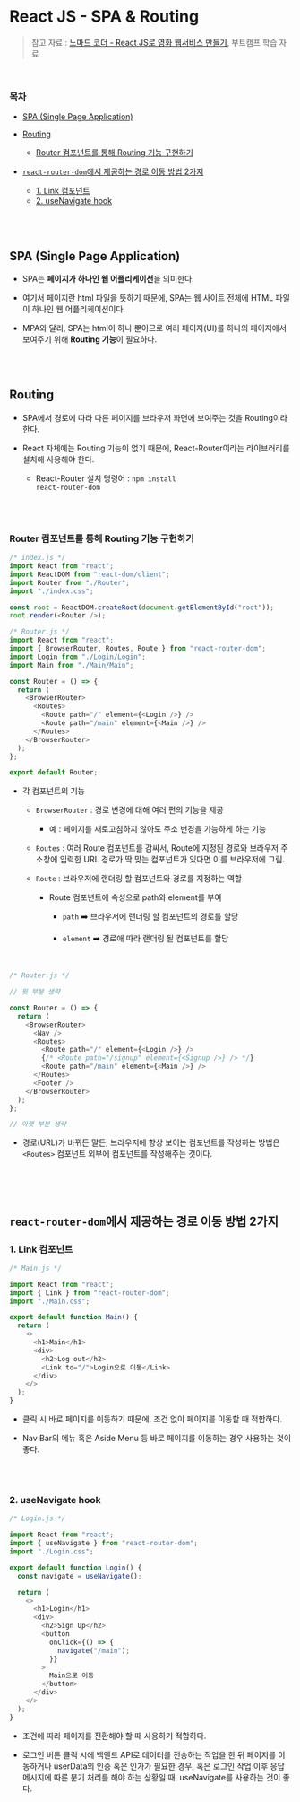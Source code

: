 # React JS - SPA & Routing

> 참고 자료 : <a href="https://nomadcoders.co/react-for-beginners">노마드 코더 - React JS로 영화 웹서비스 만들기</a>, 부트캠프 학습 자료

<br/>

### 목차

- <a href="https://github.com/SangYoonLee1231/TIL/blob/main/React%20JS/react_spa_routing.md#spa-single-page-application">SPA (Single Page Application)</a>
- <a href="https://github.com/SangYoonLee1231/TIL/blob/main/React%20JS/react_spa_routing.md#routing">Routing</a>

  - <a href="https://github.com/SangYoonLee1231/TIL/blob/main/React%20JS/react_spa_routing.md#router-%EC%BB%B4%ED%8F%AC%EB%84%8C%ED%8A%B8%EB%A5%BC-%ED%86%B5%ED%95%B4-routing-%EA%B8%B0%EB%8A%A5-%EA%B5%AC%ED%98%84%ED%95%98%EA%B8%B0">Router 컴포넌트를 통해 Routing 기능 구현하기</a>

- <a href="https://github.com/SangYoonLee1231/TIL/blob/main/React%20JS/react_spa_routing.md#react-router-dom%EC%97%90%EC%84%9C-%EC%A0%9C%EA%B3%B5%ED%95%98%EB%8A%94-%EA%B2%BD%EB%A1%9C-%EC%9D%B4%EB%8F%99-%EB%B0%A9%EB%B2%95-2%EA%B0%80%EC%A7%80"><code>react-router-dom</code>에서 제공하는 경로 이동 방법 2가지</a>

  - <a href="https://github.com/SangYoonLee1231/TIL/blob/main/React%20JS/react_spa_routing.md#1-link-%EC%BB%B4%ED%8F%AC%EB%84%8C%ED%8A%B8">1. Link 컴포넌트</a>
  - <a href="https://github.com/SangYoonLee1231/TIL/blob/main/React%20JS/react_spa_routing.md#2-usenavigate-hook">2. useNavigate hook</a>

<br/><br/>

## SPA (Single Page Application)

- SPA는 <strong>페이지가 하나인 웹 어플리케이션</strong>을 의미한다.

- 여기서 페이지란 html 파일을 뜻하기 때문에, SPA는 웹 사이트 전체에 HTML 파일이 하나인 웹 어플리케이션이다.

- MPA와 달리, SPA는 html이 하나 뿐이므로 여러 페이지(UI)를 하나의 페이지에서 보여주기 위해 <strong>Routing 기능</strong>이 필요하다.

<br/><br/>

## Routing

- SPA에서 경로에 따라 다른 페이지를 브라우저 화면에 보여주는 것을 Routing이라 한다.

- React 자체에는 Routing 기능이 없기 때문에, React-Router이라는 라이브러리를 설치해 사용해야 한다.

  - React-Router 설치 명령어 : <code>npm install react-router-dom</code>

<br/><br/>

### Router 컴포넌트를 통해 Routing 기능 구현하기

```js
/* index.js */
import React from "react";
import ReactDOM from "react-dom/client";
import Router from "./Router";
import "./index.css";

const root = ReactDOM.createRoot(document.getElementById("root"));
root.render(<Router />);
```

```js
/* Router.js */
import React from "react";
import { BrowserRouter, Routes, Route } from "react-router-dom";
import Login from "./Login/Login";
import Main from "./Main/Main";

const Router = () => {
  return (
    <BrowserRouter>
      <Routes>
        <Route path="/" element={<Login />} />
        <Route path="/main" element={<Main />} />
      </Routes>
    </BrowserRouter>
  );
};

export default Router;
```

- 각 컴포넌트의 기능

  - <code>BrowserRouter</code> : 경로 변경에 대해 여러 편의 기능을 제공

    - 예 : 페이지를 새로고침하지 않아도 주소 변경을 가능하게 하는 기능

  - <code>Routes</code> : 여러 Route 컴포넌트를 감싸서, Route에 지정된 경로와 브라우저 주소창에 입력한 URL 경로가 딱 맞는 컴포넌트가 있다면 이를 브라우저에 그림.

  - <code>Route</code> : 브라우저에 랜더링 할 컴포넌트와 경로를 지정하는 역할

    - Route 컴포넌트에 속성으로 path와 element를 부여

      - <code>path</code> ➡️ 브라우저에 랜더링 할 컴포넌트의 경로를 할당

      - <code>element</code> ➡️ 경로애 따라 랜더링 될 컴포넌트를 할당

<br/>

```js
/* Router.js */

// 윗 부분 생략

const Router = () => {
  return (
    <BrowserRouter>
      <Nav />
      <Routes>
        <Route path="/" element={<Login />} />
        {/* <Route path="/signup" element={<Signup />} /> */}
        <Route path="/main" element={<Main />} />
      </Routes>
      <Footer />
    </BrowserRouter>
  );
};

// 아랫 부분 생략
```

- 경로(URL)가 바뀌든 말든, 브라우저에 항상 보이는 컴포넌트를 작성하는 방법은 <code>\<Routes></code> 컴포넌트 외부에 컴포넌트를 작성해주는 것이다.

<br/><br/><br/>

## <code>react-router-dom</code>에서 제공하는 경로 이동 방법 2가지

### 1. Link 컴포넌트

```js
/* Main.js */

import React from "react";
import { Link } from "react-router-dom";
import "./Main.css";

export default function Main() {
  return (
    <>
      <h1>Main</h1>
      <div>
        <h2>Log out</h2>
        <Link to="/">Login으로 이동</Link>
      </div>
    </>
  );
}
```

- 클릭 시 바로 페이지를 이동하기 때문에, 조건 없이 페이지를 이동할 때 적합하다.

- Nav Bar의 메뉴 혹은 Aside Menu 등 바로 페이지를 이동하는 경우 사용하는 것이 좋다.

<br/><br/>

### 2. useNavigate hook

```js
/* Login.js */

import React from "react";
import { useNavigate } from "react-router-dom";
import "./Login.css";

export default function Login() {
  const navigate = useNavigate();

  return (
    <>
      <h1>Login</h1>
      <div>
        <h2>Sign Up</h2>
        <button
          onClick={() => {
            navigate("/main");
          }}
        >
          Main으로 이동
        </button>
      </div>
    </>
  );
}
```

- 조건에 따라 페이지를 전환해야 할 때 사용하기 적합하다.

- 로그인 버튼 클릭 시에 백엔드 API로 데이터를 전송하는 작업을 한 뒤 페이지를 이동하거나 userData의 인증 혹은 인가가 필요한 경우, 혹은 로그인 작업 이후 응답 메시지에 따른 분기 처리를 해야 하는 상황일 때, useNavigate를 사용하는 것이 좋다.
